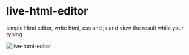 # live-html-editor
simple Html editor, write html, css and js and view the result while your typing


![live-html-editor](https://user-images.githubusercontent.com/33881639/197676047-87174770-318d-4dfd-98e5-4c51056e4653.JPG)
